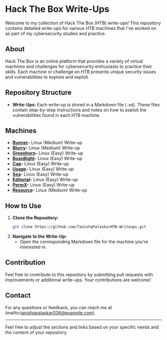 # Hack The Box Write-Ups

Welcome to my collection of Hack The Box (HTB) write-ups! This repository contains detailed write-ups for various HTB machines that I've worked on as part of my cybersecurity studies and practice.

## About

Hack The Box is an online platform that provides a variety of virtual machines and challenges for cybersecurity enthusiasts to practice their skills. Each machine or challenge on HTB presents unique security issues and vulnerabilities to explore and exploit.

## Repository Structure

- **Write-Ups:** Each write-up is stored in a Markdown file (`.md`). These files contain step-by-step instructions and notes on how to exploit the vulnerabilities found in each HTB machine.

## Machines

- **[Runner](https://github.com/TanishqPalaskar/HTB-Writeups/blob/main/Runner-Writeup.md)-** Linux (Medium) Write-up
- **[Blurry](https://github.com/TanishqPalaskar/HTB-Writeups/blob/main/Blurry-Writeup.md)-** Linux (Medium) Write-up
- **[Greenhorn](https://github.com/TanishqPalaskar/HTB-Writeups/blob/main/Greenhorn-Writeup.md)-** Linux (Easy) Write-up
- **[Boardlight](https://github.com/TanishqPalaskar/HTB-Writeups/blob/main/BoardLight-Writeup.md)-** Linux (Easy) Write-up
- **[Cap](https://github.com/TanishqPalaskar/HTB-Writeups/blob/main/Cap-Writeup.md)-** Linux (Easy) Write-up
- **[Usage](https://github.com/TanishqPalaskar/HTB-Writeups/blob/main/Usage-Writeup.md)-** Linux (Easy) Write-up
- **[Sea](https://github.com/TanishqPalaskar/HTB-Writeups/blob/main/Sea-Writeup.md)-** Linux (Easy) Write-up
- **[Editorial](https://github.com/TanishqPalaskar/HTB-Writeups/blob/main/Editorial-Writeup.md)-** Linux (Easy) Write-up
- **[PermX](https://github.com/TanishqPalaskar/HTB-Writeups/blob/main/PermX-Writeup.md)-** Linux (Easy) Write-up
- **[Resource](https://github.com/TanishqPalaskar/HTB-Writeups/blob/main/Resource-Writeup.md)-** Linux (Medium) Write-up

## How to Use

1. **Clone the Repository:**
   ```bash
   git clone https://github.com/TanishqPalaskarHTB-Writeups.git
   ```
2. **Navigate to the Write-Up:**
   - Open the corresponding Markdown file for the machine you're interested in.

## Contribution

Feel free to contribute to this repository by submitting pull requests with improvements or additional write-ups. Your contributions are welcome!

## Contact

For any questions or feedback, you can reach me at (mailto:tanishqpalaskar036@example.com).

---

Feel free to adjust the sections and links based on your specific needs and the content of your repository.
